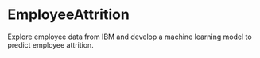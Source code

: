 # EmployeeAttrition
Explore employee data from IBM and develop a machine learning model to predict employee attrition.

